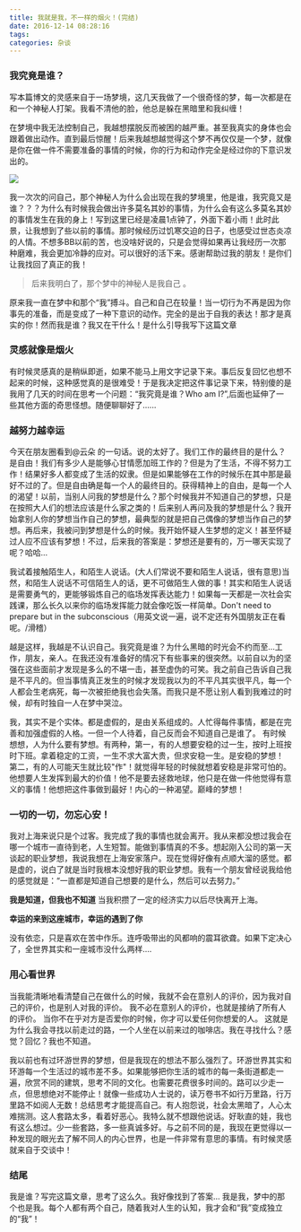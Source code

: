 ```yaml
---
title: 我就是我，不一样的烟火！(完结)
date: 2016-12-14 08:28:16
tags: 
categories: 杂谈
---
```


### 我究竟是谁？

写本篇博文的灵感来自于一场梦境，这几天我做了一个很奇怪的梦，每一次都是在和一个神秘人打架。我看不清他的脸，他总是躲在黑暗里和我纠缠！

在梦境中我无法控制自己，我越想摆脱反而被困的越严重。甚至我真实的身体也会跟着做出动作。直到最后惊醒！后来我越想越觉得这个梦不再仅仅是一个梦，就像是你在做一件不需要准备的事情的时候，你的行为和动作完全是经过你的下意识发出的。
<!-- more -->

![](http://oe3vwrk94.bkt.clouddn.com/%E6%88%91%E7%A9%B6%E7%AB%9F%E6%98%AF%E8%B0%81%EF%BC%9F.jpg)

我一次次的问自己，那个神秘人为什么会出现在我的梦境里，他是谁，我究竟又是谁？？？为什么有时候我会做出许多莫名其妙的事情，为什么会有这么多莫名其妙的事情发生在我的身上！写到这里已经是凌晨1点钟了，外面下着小雨！此时此景，让我想到了些以前的事情。那时候经历过饥寒交迫的日子，也感受过世态炎凉的人情。不想多BB以前的苦，也没啥好说的，只是会觉得如果再让我经历一次那种磨难，我会更加冷静的应对。可以很好的活下来。感谢帮助过我的朋友！是你们让我找回了真正的我！

> 后来我明白了，那个梦中的神秘人是我自己 。

原来我一直在梦中和那个“我”搏斗。自己和自己在较量！当一切行为不再是因为你事先的准备，而是变成了一种下意识的动作。完全的是出于自我的表达！那才是真实的你！然而我是谁？我又在干什么！是什么引导我写下这篇文章

### 灵感就像是烟火
有时候灵感真的是稍纵即逝，如果不能马上用文字记录下来。事后反复回忆也想不起来的时候，这种感觉真的是很难受！于是我决定把这件事记录下来，特别傻的是我用了几天的时间在思考一个问题：“我究竟是谁？Who am I?”,后面也延伸了一些其他方面的奇思怪想。随便聊聊好了......

### 越努力越幸运
今天在朋友圈看到@云朵 的一句话。说的太好了。我们工作的最终目的是什么？是自由！我们有多少人是能够心甘情愿加班工作的？但是为了生活，不得不努力工作！结果好多人都变成了生活的奴隶。但是如果能够在工作的时候乐在其中那是最好不过的了。但是自由确是每一个人的最终目的。获得精神上的自由，是每一个人的渴望！以前，当别人问我的梦想是什么？那个时候我并不知道自己的梦想，只是在按照大人们的想法应该是什么家之类的！后来别人再问及我的梦想是什么？我开始拿别人你的梦想当作自己的梦想，最典型的就是把自己偶像的梦想当作自己的梦想。再后来，我被问到梦想是什么的时候。我开始怀疑人生梦想的定义！甚至怀疑过人应不应该有梦想！不过，后来我的答案是：梦想还是要有的，万一哪天实现了呢？哈哈…

我试着接触陌生人，和陌生人说话。(大人们常说不要和陌生人说话，很有意思)当然，和陌生人说话不可信陌生人的话，更不可做陌生人做的事！其实和陌生人说话是需要勇气的，更能够锻炼自己的临场发挥表达能力！如果每一天都是一次社会实践课，那么长久以来你的临场发挥能力就会像吃饭一样简单。Don't need to prepare but in the subconscious（用英文说一遍，说不定还有外国朋友正在看呢。/滑稽）

越是这样，我越是不认识自己。我究竟是谁？为什么黑暗的时光会不约而至…工作，朋友，亲人。在我还没有准备好的情况下有些事来的很突然。以前自以为的坚强在这些面前才发现是多么的不堪一击，甚至虚伪的可笑。我之前自己告诉自己我是不平凡的。但当事情真正发生的时候才发现我以为的不平凡其实很平凡，每一个人都会生老病死，每一次被拒绝我也会失落。而我只是不愿让别人看到我难过的时候，却有时独自一人在梦中哭泣。

我，其实不是个实体。都是虚假的，是由关系组成的。人忙得每件事情，都是在完善和加强虚假的人格。一但一个人待着，自己反而会不知道自己是谁了。
有时候想想，人为什么要有梦想。有两种，第一，有的人想要安稳的过一生，按时上班按时下班。拿着稳定的工资，一生不求大富大贵，但求安稳一生。是安稳的梦想！
第二，有的人可能天生就比较"作"！就觉得年轻的时候就想着安稳是非常可怕的。他想要人生发挥到最大的价值！他不是要去拯救地球，他只是在做一件他觉得有意义的事情！他想把这件事做到最好！内心的一种渴望。巅峰的梦想！

### 一切的一切，勿忘心安！

我对上海来说只是个过客。我完成了我的事情也就会离开。我从来都没想过我会在哪一个城市一直待到老，人生短暂。能做到事情真的不多。想起刚入公司的第一天谈起的职业梦想，我说我想在上海安家落户。现在觉得好像有点顺大溜的感觉。都是虚的，说白了就是当时我根本没想好我的职业梦想。我有一个朋友曾经说我给他的感觉就是：“一直都是知道自己想要的是什么，然后可以去努力。”

**我是知道，但我也不知道**
当我积攒了一定的经济实力以后尽快离开上海。

**幸运的来到这座城市，幸运的遇到了你**

没有依恋，只是喜欢在苦中作乐。连呼吸带出的风都响的震耳欲聋。如果下定决心了，全世界其实和一座城市没什么两样....

### 用心看世界
当我能清晰地看清楚自己在做什么的时候，我就不会在意别人的评价，因为我对自己的评价，也是别人对我的评价。
我不必在意别人的评价，也就是接纳了所有人的评价。
当你不在乎对方是否爱你的时候，你才可以爱任何你想爱的人。
这就是为什么我会寻找以前走过的路，一个人坐在以前来过的咖啡店。我在寻找什么？感觉？回忆？我也不知道。

我以前也有过环游世界的梦想，但是我现在的想法不那么强烈了。环游世界其实和环游每一个生活过的城市差不多。如果能够把你生活的城市的每一条街道都走一遍，欣赏不同的建筑，思考不同的文化。也需要花费很多时间的。路可以少走一点，但思想绝对不能停止！就像一些成功人士说的，读万卷书不如行万里路，行万里路不如阅人无数！总结思考才能提高自己。有人抱怨说，社会太黑暗了，人心太难揣测。这人套路太多，看着好恶心。我特么就不想跟他说话。好耿直的娃，我也有这么想过。少一些套路，多一些真诚多好。与之前不同的是，我现在更觉得以一种发现的眼光去了解不同人的内心世界，也是一件非常有意思的事情。有时候灵感就来自于交谈中！

### 结尾
我是谁？写完这篇文章，思考了这么久。我好像找到了答案…
我是我，梦中的那个也是我。每个人都有两个自己，随着我对人生的认知，我才会和“我”变成独立的“我”！
